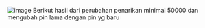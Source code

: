 ![image](https://github.com/user-attachments/assets/c1c0f2c6-5879-4c68-9d75-be64daef8be3)
Berikut hasil dari perubahan penarikan minimal 50000 dan mengubah pin lama dengan pin yg baru
